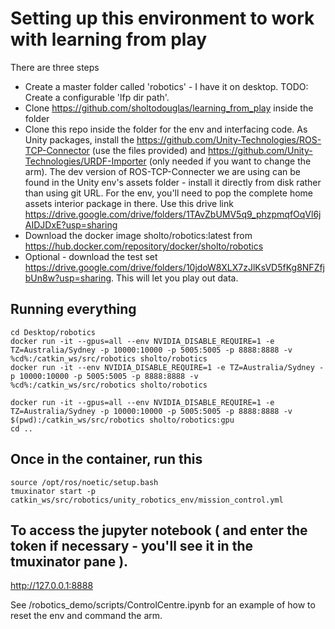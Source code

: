 # Setting up this environment to work with learning from play
There are three steps
 - Create a master folder called 'robotics' - I have it on desktop. TODO: Create a configurable 'lfp dir path'. 
 -  Clone https://github.com/sholtodouglas/learning_from_play inside the folder
 - Clone this repo inside the folder for the env and interfacing code. As Unity packages, install the https://github.com/Unity-Technologies/ROS-TCP-Connector (use the files provided) and https://github.com/Unity-Technologies/URDF-Importer (only needed if you want to change the arm). The dev version of ROS-TCP-Connecter we are using can be found in the Unity env's assets folder - install it directly from disk rather than using git URL. For the env, you'll need to pop the complete home assets interior package in there. Use this drive link https://drive.google.com/drive/folders/1TAvZbUMV5q9_phzpmqfOqVl6jAIDJDxE?usp=sharing
 - Download the docker image sholto/robotics:latest from https://hub.docker.com/repository/docker/sholto/robotics
 - Optional - download the test set https://drive.google.com/drive/folders/10jdoW8XLX7zJlKsVD5fKg8NFZfjbUn8w?usp=sharing. This will let you play out data.




## Running everything
```
cd Desktop/robotics
docker run -it --gpus=all --env NVIDIA_DISABLE_REQUIRE=1 -e TZ=Australia/Sydney -p 10000:10000 -p 5005:5005 -p 8888:8888 -v %cd%:/catkin_ws/src/robotics sholto/robotics 
docker run -it --env NVIDIA_DISABLE_REQUIRE=1 -e TZ=Australia/Sydney -p 10000:10000 -p 5005:5005 -p 8888:8888 -v %cd%:/catkin_ws/src/robotics sholto/robotics

docker run -it --gpus=all --env NVIDIA_DISABLE_REQUIRE=1 -e TZ=Australia/Sydney -p 10000:10000 -p 5005:5005 -p 8888:8888 -v $(pwd):/catkin_ws/src/robotics sholto/robotics:gpu 
cd ..

```
## Once in the container, run this
```
source /opt/ros/noetic/setup.bash
tmuxinator start -p catkin_ws/src/robotics/unity_robotics_env/mission_control.yml
```

## To access the jupyter notebook ( and enter the token if necessary - you'll see it in the tmuxinator pane ).
http://127.0.0.1:8888


See /robotics_demo/scripts/ControlCentre.ipynb for an example of how to reset the env and command the arm. 





